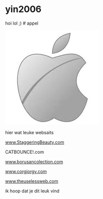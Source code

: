 # yin2006
hoi
 lol
 ;) # appel

![appel](appel.jpg)

hier wat leuke websaits

www.StaggeringBeauty.com

CATBOUNCE!.com

www.borusancolection.com

www.corgiorgy.com

www.theuselessweb.com

ik hoop dat je dit leuk vind 


